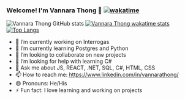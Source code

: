 ### Welcome! I'm Vannara Thong 👋 [![wakatime](https://wakatime.com/badge/user/vannara43.svg)](https://wakatime.com/@vannara43)

![Vannara Thong GitHub stats](https://github-readme-stats.vercel.app/api?username=vannara43&layout=compact&count_private=true&show_icons=true&theme=radical)
[![Vannara Thong wakatime stats](https://github-readme-stats.vercel.app/api/wakatime?username=vannara43&theme=radical)](https://github.com/vannara43)
[![Top Langs](https://github-readme-stats.vercel.app/api/top-langs/?username=vannara43&layout=compact&langs_count=8&theme=radical)](https://github.com/vannara43/)



- 🔭 I’m currently working on Interrogas
- 🌱 I’m currently learning Postgres and Python
- 👯 I’m looking to collaborate on new projects
- 🤔 I’m looking for help with learning C#
- 💬 Ask me about JS, REACT, .NET, SQL, C#, HTML, CSS
- 📫 How to reach me: https://www.linkedin.com/in/vannarathong/
- 😄 Pronouns: He/His
- ⚡ Fun fact: I love learning and working on projects

